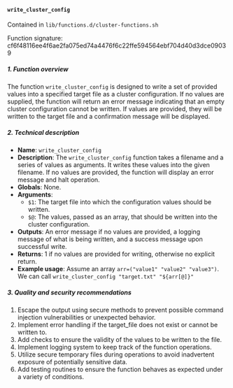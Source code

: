 #### `write_cluster_config`

Contained in `lib/functions.d/cluster-functions.sh`

Function signature: cf6f48116ee4f6ae2fa075ed74a4476f6c22ffe594564ebf704d40d3dce09039

##### 1. Function overview

The function `write_cluster_config` is designed to write a set of provided values into a specified target file as a cluster configuration. If no values are supplied, the function will return an error message indicating that an empty cluster configuration cannot be written. If values are provided, they will be written to the target file and a confirmation message will be displayed.

##### 2. Technical description

- **Name**: `write_cluster_config`
- **Description**: The `write_cluster_config` function takes a filename and a series of values as arguments. It writes these values into the given filename. If no values are provided, the function will display an error message and halt operation.
- **Globals**: None.
- **Arguments**: 
  - `$1`: The target file into which the configuration values should be written. 
  - `$@`: The values, passed as an array, that should be written into the cluster configuration.
- **Outputs**: An error message if no values are provided, a logging message of what is being written, and a success message upon successful write.
- **Returns**: 1 if no values are provided for writing, otherwise no explicit return.
- **Example usage**: Assume an array `arr=("value1" "value2" "value3")`. We can call `write_cluster_config "target.txt" "${arr[@]}"`

##### 3. Quality and security recommendations

1. Escape the output using secure methods to prevent possible command injection vulnerabilities or unexpected behavior.
2. Implement error handling if the target_file does not exist or cannot be written to.
3. Add checks to ensure the validity of the values to be written to the file.
4. Implement logging system to keep track of the function operations.
5. Utilize secure temporary files during operations to avoid inadvertent exposure of potentially sensitive data.
6. Add testing routines to ensure the function behaves as expected under a variety of conditions.

